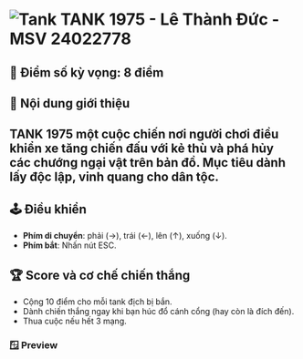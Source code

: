 # ![Tank](https://img.icons8.com/?size=100&id=7iFxEYTYqBUm&format=png&color=000000) **TANK 1975** - Lê Thành Đức - MSV 24022778

## 📝 Điểm số kỳ vọng: 8 điểm

## 📄 Nội dung giới thiệu
**TANK 1975** một cuộc chiến nơi người chơi điều khiển xe tăng chiến đấu với kẻ thù và phá hủy các chướng ngại vật trên bản đồ. Mục tiêu dành lấy độc lập, vinh quang cho dân tộc. 
---

## 🕹️ Điều khiển
- **Phím di chuyển**: phải (→), trái (←), lên (↑), xuống (↓).
- **Phím bắt**: Nhấn nút ESC.

## 🏆 Score và cơ chế chiến thắng
- Cộng 10 điểm cho mỗi tank địch bị bắn.
- Dành chiến thắng ngay khi bạn húc đổ cánh cổng (hay còn là đích đến).
- Thua cuộc nếu hết 3 mạng.

### 🪟 Preview


